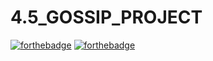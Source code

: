 # 4.5_GOSSIP_PROJECT

[![forthebadge](https://forthebadge.com/images/badges/made-with-ruby.svg)](https://forthebadge.com) [![forthebadge](https://forthebadge.com/images/badges/built-with-love.svg)](https://forthebadge.com)